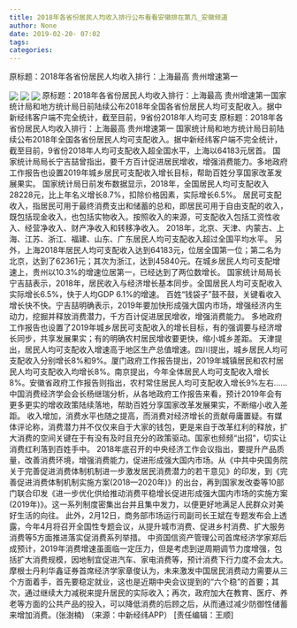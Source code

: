 ```yaml
---
title: 2018年各省份居民人均收入排行公布看看安徽排在第几_安徽频道
author: None
date: 2019-02-20- 07:02
tags: 
categories: 
---
```

原标题：2018年各省份居民人均收入排行：上海最高 贵州增速第一
<!-- more -->
                
<img align="center" border="0" src="http://p0.ifengimg.com/fck/2019_08/04a1345bae103e7_w406_h1500.jpg" />
                
<img align="center" border="0" src="http://p0.ifengimg.com/fck/2019_08/87aaa64f991eee9_w540_h350.jpg" />
            
<img align="center" border="0" src="http://p2.ifengimg.com/a/2016/0810/204c433878d5cf9size1_w16_h16.png" />
原标题：2018年各省份居民人均收入排行：上海最高 贵州增速第一国家统计局和地方统计局日前陆续公布2018年全国各省份居民人均可支配收入。据中新经纬客户端不完全统计，截至目前，9省份2018年人均可支
原标题：2018年各省份居民人均收入排行：上海最高 贵州增速第一
国家统计局和地方统计局日前陆续公布2018年全国各省份居民人均可支配收入。据中新经纬客户端不完全统计，截至目前，9省份2018年人均可支配收入超全国水平，上海以64183元居首。
国家统计局局长宁吉喆曾指出，要千方百计促进居民增收，增强消费能力。多地政府工作报告也设置2019年城乡居民可支配收入增长目标，帮助百姓分享国家改革发展果实。
国家统计局日前发布数据显示，2018年，全国居民人均可支配收入28228元，比上年名义增长8.7%，扣除价格因素，实际增长6.5%。
居民可支配收入，指居民可用于最终消费支出和储蓄的总和，即居民可用于自由支配的收入，既包括现金收入，也包括实物收入。按照收入的来源，可支配收入包括工资性收入、经营净收入、财产净收入和转移净收入。
2018年，北京、天津、内蒙古、上海、江苏、浙江、福建、山东、广东居民人均可支配收入超过全国平均水平。
另外，上海2018年居民人均可支配收入达到64183元，位居全国第一位；第二名为北京，达到了62361元；其次为浙江，达到45840元。在城乡居民人均可支配增速上，贵州以10.3%的增速位居第一，已经达到了两位数增长。
国家统计局局长宁吉喆表示，2018年，居民收入与经济增长基本同步。全国居民人均可支配收入实际增长6.5%，快于人均GDP 6.1%的增速。
百姓“钱袋子”鼓不鼓，关键看收入增长快不快。宁吉喆明确表示，2019年要加快形成强大国内市场，增强经济内生动力，挖掘并释放消费潜力，千方百计促进居民增收，增强消费能力。
多地政府工作报告也设置了2019年城乡居民可支配收入的增长目标，有的强调要与经济增长同步，共享发展果实；有的明确农村居民增收要更快，缩小城乡差距。
天津提出，居民人均可支配收入增速高于地区生产总值增速。四川提出，城乡居民人均可支配收入分别增长8%和9%。厦门政府工作报告提出，2019年城镇居民和农村居民人均可支配收入均增长8%。南京提出，今年全体居民人均可支配收入增长8%。安徽省政府工作报告则指出，农村常住居民人均可支配收入增长9%左右……
中国消费经济学会会长杨继瑞分析，从各地政府工作报告来看，预计2019年会有更多更实的增收政策陆续落地，帮助百姓分享国家改革发展果实，不断缩小收入差距。
收入增加，消费水平也随之提高，而消费对经济增长的贡献毋庸置疑。有媒体评论称，消费潜力并不仅仅来自于大家的钱包，更是来自于改革红利的释放，扩大消费的空间关键在于有没有及时且充分的政策驱动。国家也频频“出招”，切实让消费红利落到百姓手中。
2018年底召开的中央经济工作会议指出，要提升产品质量，改善消费环境，增强消费能力，促进形成强大国内市场。从《中共中央国务院关于完善促进消费体制机制进一步激发居民消费潜力的若干意见》的印发，到《完善促进消费体制机制实施方案(2018—2020年)》的出台，再到国家发改委等10部门联合印发《进一步优化供给推动消费平稳增长促进形成强大国内市场的实施方案(2019年)》。这一系列制度密集出台并且集中发力，以便更好地满足人民群众对美好生活的向往。
此外，2月12日，商务部市场运行司副司长王斌在专题发布会上透露，今年4月将召开全国性专题会议，从提升城市消费、促进乡村消费、扩大服务消费等5方面推进落实促消费系列举措。
中资国信资产管理公司首席经济学家郑后成预计，2019年消费增速虽面临一定压力，但是考虑到逆周期调节力度增强，包括扩大消费规模，因地制宜促进汽车、家电消费等，预计消费下行力度不会太大。
摩根士丹利华鑫证券首席经济学家章俊认为，未来激发中国居民消费动力需要从三个方面着手，首先要稳定就业，这也是近期中央会议提到的“六个稳”的首要；其次，通过继续大力减税来提升居民的实际收入；再次，政府加大在教育、医疗、养老等方面的公共产品的投入，可以降低消费的后顾之后，从而通过减少防御性储蓄来增加消费。(张澍楠)
（来源：中新经纬APP）
[责任编辑：王顺]
            
